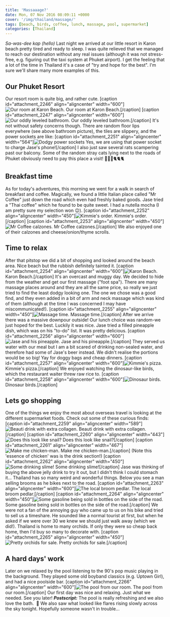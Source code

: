 ```yaml
---
title: 'Massaaage?'
date: Mon, 07 Nov 2016 08:09:11 +0000
cover: '/img/thailand/massage/'
tags: [beach, birds, coffee, lunch, massage, pool, supermarket]
categories: [Thailand]
---
```


_Sa-was-dee kap (hello)_ Last night we arrived at our little resort in Karon beach pretty tired and ready to sleep. I was quite relieved that we managed to reach our destination without any real issues (although it was not stress-free, e.g. figuring out the taxi system at Phuket airport). I get the feeling that a lot of the time in Thailand it's a case of "try and hope for the best". I'm sure we'll share many more examples of this.

Our Phuket Resort
-----------------

Our resort room is quite big, and rather cute. \[caption id="attachment_2246" align="aligncenter" width="600"\]![Our room at Karon Beach.](http://coupleofkiwis.com/wp-content/uploads/2016/11/IMG_20161106_095515-600x450.jpg) Our room at Karon Beach.\[/caption\] \[caption id="attachment_2247" align="aligncenter" width="600"\]![Our oddly leveled bathroom.](http://coupleofkiwis.com/wp-content/uploads/2016/11/IMG_20161107_144226-600x467.jpg) Our oddly leveled bathroom.\[/caption\] It's not without safety concerns though. There are random floor lips everywhere (see above bathroom picture), the tiles are slippery, and the power sockets are like: \[caption id="attachment_2251" align="aligncenter" width="564"\]![Dodgy power sockets](http://coupleofkiwis.com/wp-content/uploads/2016/11/IMG_20161107_151109_HHT-564x600.jpg) Yes, we are using that power socket to charge Jase's phone!\[/caption\] I also just saw several rats scampering past our balcony. Some of the random stray cats lying next to the roads of Phuket obviously need to pay this place a visit! 🐁🐀🐁🐈🐈🐈

Breakfast time
--------------

As for today's adventures, this morning we went for a walk in search of breakfast and coffee. Magically, we found a little Italian place called "Mr Coffee" just down the road which even had freshly baked goods. Jase tried a "Thai coffee" which he found to be quite sweet. I had a nutella mocha (I am pretty sure my selection won 😉). \[caption id="attachment_2252" align="aligncenter" width="450"\]![Kimmie's order.](http://coupleofkiwis.com/wp-content/uploads/2016/11/IMG_20161107_090924-450x600.jpg) Kimmie's order.\[/caption\] \[caption id="attachment_2253" align="aligncenter" width="450"\]![Mr Coffee calzones.](http://coupleofkiwis.com/wp-content/uploads/2016/11/IMG_20161107_090245-450x600.jpg) Mr Coffee calzones.\[/caption\] We also enjoyed one of their calzones and cheese/onion/thyme scrolls.

Time to relax
-------------

After that pitstop we did a bit of shopping and looked around the beach area. Nice beach but the rubbish definitely tainted it. \[caption id="attachment_2254" align="aligncenter" width="600"\]![Karon Beach.](http://coupleofkiwis.com/wp-content/uploads/2016/11/IMG_20161107_105327-600x267.jpg) Karon Beach.\[/caption\] It's an overcast and muggy day. We decided to hide from the weather and get our first massage ("foot spa"). There are many massage places around and they are all the same price, so really we just tried to find the least dodgy looking one. The one we chose was a good find, and they even added in a bit of arm and neck massage which was kind of them (although at the time I was concerned I may have miscommunicated!). \[caption id="attachment_2255" align="aligncenter" width="450"\]![Massage time.](http://coupleofkiwis.com/wp-content/uploads/2016/11/IMG_20161107_115156-450x600.jpg) Massage time.\[/caption\] After we arrive there was a massive downpour outside! Our lunch choice was random-we just hoped for the best. Luckily it was nice. Jase tried a filled pineapple dish, which was on his "to-do" list. It was pretty delicious. \[caption id="attachment_2256" align="aligncenter" width="600"\]![Jase and his pineapple.](http://coupleofkiwis.com/wp-content/uploads/2016/11/IMG_20161107_124435-600x450.jpg) Jase and his pineapple.\[/caption\] They served us water with our meal but I am a bit scared of drinking non-sealed water, and therefore had some of Jase's beer instead. We didn't realise the portions would be so big! Yay for doggy bags and cheap dinners. \[caption id="attachment_2257" align="aligncenter" width="600"\]![Kimmie's pizza.](http://coupleofkiwis.com/wp-content/uploads/2016/11/IMG_20161107_125122-600x450.jpg) Kimmie's pizza.\[/caption\] We enjoyed watching the dinosaur-like birds, which the restaurant waiter threw raw rice to. \[caption id="attachment_2258" align="aligncenter" width="600"\]![Dinosaur birds.](http://coupleofkiwis.com/wp-content/uploads/2016/11/IMG_20161107_131659-600x398.jpg) Dinosaur birds.\[/caption\]

Lets go shopping
----------------

One of the things we enjoy the most about overseas travel is looking at the different supermarket foods. Check out some of these curious finds: \[caption id="attachment_2259" align="aligncenter" width="589"\]![Beauti drink with extra collagen.](http://coupleofkiwis.com/wp-content/uploads/2016/11/IMG_20161107_133412-589x600.jpg) Beauti drink with extra collagen.\[/caption\] \[caption id="attachment_2260" align="aligncenter" width="443"\]![Does this look like snail?](http://coupleofkiwis.com/wp-content/uploads/2016/11/IMG_20161107_134017-443x600.jpg) Does this look like snail?\[/caption\] \[caption id="attachment_2261" align="aligncenter" width="467"\]![Make me chicken-man.](http://coupleofkiwis.com/wp-content/uploads/2016/11/IMG_20161107_134021-467x600.jpg) Make me chicken-man.\[/caption\] (Note this 'essence of chicken' was is the drink section!) \[caption id="attachment_2262" align="aligncenter" width="450"\]![Some drinking slime!](http://coupleofkiwis.com/wp-content/uploads/2016/11/IMG_20161107_134217-450x600.jpg) Some drinking slime!\[/caption\] Jase was thinking of buying the above jelly drink to try it out, but I didn't think I could stomach it... Thailand has so many weird and wonderful things. Below you see a man selling brooms as he bikes next to the road. \[caption id="attachment_2263" align="aligncenter" width="600"\]![The local broom pedlar.](http://coupleofkiwis.com/wp-content/uploads/2016/11/IMG_20161107_135624-600x569.jpg) The local broom pedlar.\[/caption\] \[caption id="attachment_2264" align="aligncenter" width="450"\]![Some gasoline being sold in bottles on the side of the road.](http://coupleofkiwis.com/wp-content/uploads/2016/11/IMG_20161107_141902-450x600.jpg) Some gasoline being sold in bottles on the side of the road.\[/caption\] We were not a fan of the annoying guy who came up to us on his bike and tried to sell us a timeshare. He sounded like a normal tourist at first, but when he asked if we were over 30 we knew we should just walk away (which we did!). Thailand is home to many orchids. If only they were so cheap back home, then I'd buy so many to decorate with. \[caption id="attachment_2265" align="aligncenter" width="450"\]![Pretty orchids for sale.](http://coupleofkiwis.com/wp-content/uploads/2016/11/IMG_20161107_142415-450x600.jpg) Pretty orchids for sale.\[/caption\]

A hard days' work
-----------------

Later on we relaxed by the pool listening to the 90's pop music playing in the background. They played some old boyband classics (e.g. Uptown Girl), and had a nice poolside bar. \[caption id="attachment_2266" align="aligncenter" width="600"\]![The pool from our room.](http://coupleofkiwis.com/wp-content/uploads/2016/11/IMG_20161107_153749-600x450.jpg) The pool from our room.\[/caption\] Our first day was nice and relaxing. Just what we needed. See you later! **_Postscript:_** The pool is really refreshing and we also love the bath.  🐬 We also saw what looked like flares rising slowly across the sky tonight. Hopefully someone wasn't in trouble...